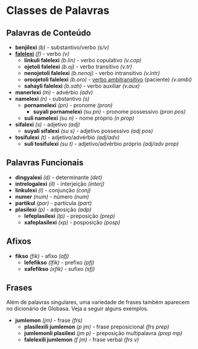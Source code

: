 <h1>Classes de Palavras</h1>
<p>
</p>
<h2>Palavras de Conteúdo</h2>
<ul>
	<li><strong>benjilexi</strong> <em>(b)</em> - substantivo/verbo <em>(s/v)</em></li>
	<li><strong><a href="./inharelexi.html#falelexili_klase">falelexi</a></strong> <em>(f)</em> - verbo <em>(v)</em>
		<ul>
			<li><strong>linkuli falelexi</strong> <em>(b.lin)</em> - verbo copulativo <em>(v.cop)</em></li>
			<li><strong>ojetoli falelexi</strong> <em>(b.oj)</em> - verbo transitivo <em>(v.tr)</em></li>
			<li><strong>nenojetoli falelexi</strong> <em>(b.nenoj)</em> - verbo intransitivo <em>(v.intr)</em></li>
			<li><strong>oroojetoli falelexi</strong> <em>(b.oro)</em> - <a
					href="https://globalwikionline.com/detial/en/Ambitransitive_verb">verbo ambitransitivo</a>
				(paciente) <em>(v.ambi)</em></li>
			<li><strong>sahayli falelexi</strong> <em>(b.sah)</em> - verbo auxiliar <em>(v.aux)</em></li>
		</ul>
	</li>
	<li><strong>manerlexi</strong> <em>(m)</em> - advérbio <em>(adv)</em></li>
	<li><strong>namelexi</strong> <em>(n)</em> - substantivo <em>(s)</em>
		<ul>
			<li><strong>pornamelexi</strong> <em>(pn)</em> - pronome <em>(pron)</em>
				<ul>
					<li><strong>suyali pornamelexi</strong> <em>(su pn)</em> - pronome possessivo <em>(pron pos)</em>
					</li>
				</ul>
			</li>
			<li><strong>suli namelexi</strong> <em>(su n)</em> - nome próprio <em>(n prop)</em></li>
		</ul>
	</li>
	<li><strong>sifalexi</strong> <em>(s)</em> - adjetivo <em>(adj)</em>
		<ul>
			<li><strong>suyali sifalexi</strong> <em>(su s)</em> - adjetivo possessivo <em>(adj pos)</em></li>
		</ul>
	</li>
	<li><strong>tosifulexi</strong> <em>(t)</em> - adjetivo/advérbio <em>(adj/adv)</em>
		<ul>
			<li><strong>suli tosifulexi</strong> <em>(su t)</em> - adjetivo/advérbio próprio <em>(adj/adv prop)</em>
			</li>
		</ul>
	</li>
</ul>
<h2>Palavras Funcionais</h2>
<ul>
	<li><strong>dingyalexi</strong> <em>(d)</em> - determinante <em>(det)</em></li>
	<li><strong>intrelogalexi</strong> <em>(il)</em> - interjeição <em>(interj)</em></li>
	<li><strong>linkulexi</strong> <em>(l)</em> - conjunção <em>(conj)</em></li>
	<li><strong>numer</strong> <em>(num)</em> - número <em>(num)</em></li>
	<li><strong>partikul</strong> <em>(par)</em> - partícula <em>(part)</em></li>
	<li><strong>plasilexi</strong> <em>(p)</em> - adposição <em>(adp)</em>
		<ul>
			<li><strong>lefeplasilexi</strong> <em>(lp)</em> - preposição <em>(prep)</em></li>
			<li><strong>xafeplasilexi</strong> <em>(xp)</em> - posposição <em>(posp)</em></li>
		</ul>
	</li>
</ul>
<h2>Afixos</h2>
<ul>
	<li><strong>fikso</strong> <em>(fik)</em> - afixo <em>(afj)</em>
		<ul>
			<li><strong>lefefikso</strong> <em>(lfik)</em> - prefixo <em>(pfj)</em></li>
			<li><strong>xafefikso</strong> <em>(xfik)</em> - sufixo <em>(sfj)</em></li>
		</ul>
	</li>
</ul>
<h2>Frases</h2>
<p>Além de palavras singulares, uma variedade de frases também aparecem no dicionário de Globasa. Veja a seguir alguns
	exemplos. </p>
<ul>
	<li><strong>jumlemon</strong> <em>(jm)</em> - frase <em>(frs)</em>
		<ul>
			<li><strong>plasilexili jumlemon</strong> <em>(p jm)</em> - frase preposicional <em>(frs prep)</em></li>
			<li><strong>jumlemonli plasilexi</strong> <em>(jm p)</em> - preposição multipalavra <em>(prep mp)</em></li>
			<li><strong>falelexili jumlemon</strong> <em>(f jm)</em> - frase verbal <em>(frs v)</em></li>
		</ul>
	</li>
</ul>
<p></p>

